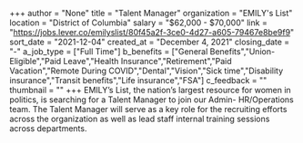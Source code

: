 +++
author = "None"
title = "Talent Manager"
organization = "EMILY's List"
location = "District of Columbia"
salary = "$62,000 - $70,000"
link = "https://jobs.lever.co/emilyslist/80f45a2f-3ce0-4d27-a605-79467e8be9f9"
sort_date = "2021-12-04"
created_at = "December 4, 2021"
closing_date = "-"
a_job_type = ["Full Time"]
b_benefits = ["General Benefits","Union-Eligible","Paid Leave","Health Insurance","Retirement","Paid Vacation","Remote During COVID","Dental","Vision","Sick time","Disability insurance","Transit benefits","Life insurance","FSA"]
c_feedback = ""
thumbnail = ""
+++
EMILY’s List, the nation’s largest resource for women in politics, is searching for a Talent  Manager to join our Admin- HR/Operations team. The Talent Manager will serve as a key role  for the recruiting efforts across the organization as well as lead staff internal training sessions  across departments. 
